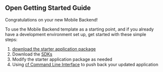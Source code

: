 Open Getting Started Guide
-----------------------------------------
Congratulations on your new Mobile Backend!

To use the Mobile Backend template as a starting point, and if you already have a development environment set up, get started with these simple steps:

1. [download the starter application package](https://console-classic-20150820-153908.ng.bluemix.net:443/rest/../rest/apps/a24cfe04-2a44-447e-bd54-9b5aaa30c407/starter-download)
2. Download the [SDKs](https://www.ng.bluemix.net/docs/#starters/mobile/sdk.html)
3. Modify the starter application package as needed
4. Using [cf Command Line Interface](https://github.com/cloudfoundry/cli) to push back your updated application